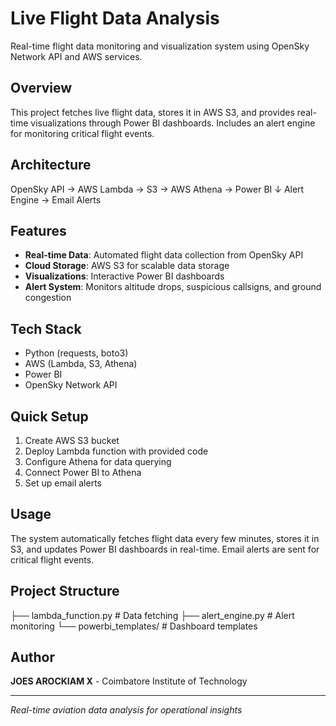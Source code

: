 # Live Flight Data Analysis

Real-time flight data monitoring and visualization system using OpenSky Network API and AWS services.

## Overview

This project fetches live flight data, stores it in AWS S3, and provides real-time visualizations through Power BI dashboards. Includes an alert engine for monitoring critical flight events.

## Architecture
OpenSky API → AWS Lambda → S3 → AWS Athena → Power BI
↓
Alert Engine → Email Alerts

## Features

- **Real-time Data**: Automated flight data collection from OpenSky API
- **Cloud Storage**: AWS S3 for scalable data storage
- **Visualizations**: Interactive Power BI dashboards
- **Alert System**: Monitors altitude drops, suspicious callsigns, and ground congestion

## Tech Stack

- Python (requests, boto3)
- AWS (Lambda, S3, Athena)
- Power BI
- OpenSky Network API

## Quick Setup

1. Create AWS S3 bucket
2. Deploy Lambda function with provided code
3. Configure Athena for data querying
4. Connect Power BI to Athena
5. Set up email alerts

## Usage

The system automatically fetches flight data every few minutes, stores it in S3, and updates Power BI dashboards in real-time. Email alerts are sent for critical flight events.

## Project Structure
├── lambda_function.py     # Data fetching
├── alert_engine.py       # Alert monitoring
└── powerbi_templates/    # Dashboard templates

## Author

**JOES AROCKIAM X** - Coimbatore Institute of Technology

---

*Real-time aviation data analysis for operational insights*
